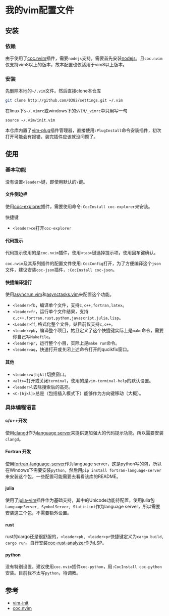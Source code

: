 # 我的vim配置文件

## 安装

### 依赖

由于使用了[coc.nvim](https://github.com/neoclide/coc.nvim)插件，需要`nodejs`支持，需要首先安装[nodejs](https://nodejs.org/)。且`coc.nvim`仅支持vim8以上的版本，故本配置也仅适用于vim8以上版本。

### 安装

先删除本地的`~/.vim`文件。然后直接clone本仓库
```bash
git clone http://github.com/0382/settings.git ~/.vim
```

在linux下`$~/.vimrc`或windows下的`$VIM/_vimrc`中只用写一句
```vim
source ~/.vim/init.vim
```

本仓库内置了[vim-plug](https://github.com/junegunn/vim-plug)插件管理器，直接使用`:PlugInstall`命令安装插件，初次打开可能会有报错，装完插件应该就没问题了。

## 使用

### 基本功能

没有设置`<leader>`键，即使用默认的`\`键。

#### 文件侧边栏

使用[coc-explorer](https://github.com/weirongxu/coc-explorer)插件，需要使用命令`:CocInstall coc-explorer`来安装。

快捷键
- `<leader>ce`打开`coc-explorer`

#### 代码提示

代码提示使用的是`coc.nvim`插件，使用`<tab>`键选择提示项，使用回车键确认。

`coc.nvim`及其系列插件的配置文件使用`:CocConfig`打开，为了方便编译这个`json`文件，建议安装`coc-json`插件，`:CocInstall coc-json`。

#### 快捷编译运行

使用[asyncrun.vim](https://github.com/skywind3000/asyncrun.vim)和[asynctasks.vim](https://github.com/skywind3000/asynctasks.vim)来配置这个功能。

- `<leader>fb`，编译单个文件，支持`c,c++,fortran,latex`。
- `<leader>fr`，运行单个文件结果，支持`c,c++,fortran,rust,python,javascript,julia,lisp`。
- `<Leader>ff`, 格式化整个文件，姑目前仅支持`c,c++`。
- `<leader>pb`，编译整个项目，姑且定义了这个快捷键实际上是`make`命令，需要你自己写`Makefile`。
- `<leader>pr`，运行整个小目，实际上是`make run`命令。
- `<leader>aq`，快速打开或关闭上述命令打开的qucikfix窗口。

#### 其他
- `<leader>w[hjkl]`切换窗口。
- `<alt>=`打开或关闭`terminal`，使用的是`vim-terminal-help`的默认设置。
- `<leader>l`去除搜索后的高亮。
- `<C-[hjkl]>`总是（包括插入模式下）能够作为方向键移动（大概）。

### 具体编程语言

#### c/c++开发

使用[clangd](https://clangd.llvm.org/)作为[language server](https://microsoft.github.io/language-server-protocol/)来提供更加强大的代码提示功能，所以需要安装`clangd`。

#### Fortran 开发

使用[fortran-language-server](https://github.com/hansec/fortran-language-server)作为language server，这是python写的包，所以在Windows下需要安装`python`，然后用`pip install fortran-language-server`来安装这个包，一些配置可能需要去看看该库的README。

#### julia

使用了[julia-vim](https://github.com/JuliaEditorSupport/julia-vim)插件作为基础支持，其中的Unicode功能待配置。使用julia包`LanguageServer, SymbolServer, StaticLint`作为language server，所以需要安装这三个包，不需要额外设置。

#### rust
rust的cargo还是很舒服的，`<leader>pb, <leader>pr`快捷键定义为`cargo build, cargo run`。自行安装[coc-rust-analyzer](https://github.com/fannheyward/coc-rust-analyzer)作为LSP。

#### python

没有特别设置，建议使用`coc.nvim`插件`coc-python`，用`:CocInstall coc-python`安装。目前我不太写`python`，待调教。

## 参考
- [vim-init](https://github.com/skywind3000/vim-init)
- [coc.nvim](https://github.com/neoclide/coc.nvim/wiki)
